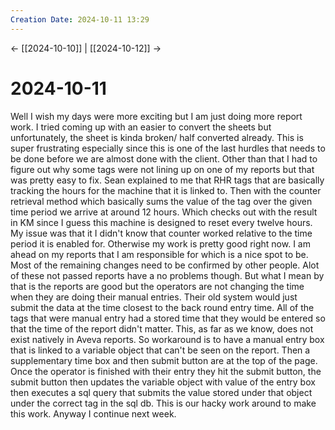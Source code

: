 ```yaml
---
Creation Date: 2024-10-11 13:29
---
```


<- [[2024-10-10]] | [[2024-10-12]]  ->

# 2024-10-11
Well I wish my days were more exciting but I am just doing more report work. I
tried coming up with an easier to convert the sheets but unfortunately, the
sheet is kinda broken/ half converted already. This is super frustrating
especially since this is one of the last hurdles that needs to be done before we
are almost done with the client. Other than that I had to figure out why some
tags were not lining up on one of my reports but that was pretty easy to fix.
Sean explained to me that RHR tags that are basically tracking the hours for the
machine that it is linked to. Then with the counter retrieval method which
basically sums the value of the tag over the given time period we arrive at
around 12 hours. Which checks out with the result in KM since I guess this
machine is designed to reset every twelve hours. My issue was that it I didn't
know that counter worked relative to the time period it is enabled for.
Otherwise my work is pretty good right now. I am ahead on my reports that I am
responsible for which is a nice spot to be. Most of the remaining changes need
to be confirmed by other people. Alot of these not passed reports have a no
problems though. But what I mean by that is the reports are good but the
operators are not changing the time when they are doing their manual entries.
Their old system would just submit the data at the time closest to the back
round entry time. All of the tags that were manual entry had a stored time that
they would be entered so that the time of the report didn't matter. This, as far
as we know, does not exist natively in Aveva reports. So workaround is to have a
manual entry box that is linked to a variable object that can't be seen on the
report. Then a supplementary time box and then submit button are at the top of
the page. Once the operator is finished with their entry they hit the submit
button, the submit button then updates the variable object with value of the
entry box then executes a sql query that submits the value stored under that
object under the correct tag in the sql db. This is our hacky work around to
make this work. Anyway I continue next week.